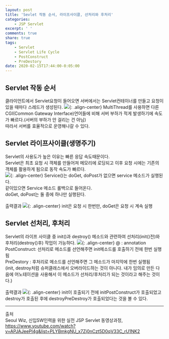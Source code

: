 ```yaml
---
layout: post
title: 'Sevlet 작동 순서, 라이프사이클, 선처리와 후처리'
categories:
    - JSP Servlet
excerpt: ' '
comments: true
share: true
tags:
    - Servlet
    - Servlet Life Cycle
    - PostConstruct
    - PreDestory
date: 2020-02-15T17:44:00-0:05:00
---
```


## Servlet 작동 순서

클라이언트에서 Servlet요청이 들어오면 서버에서는 Servlet컨테이너를 만들고 요청이 있을 때마다 스레드가 생성된다.
![](https://kimmy100b.github.io/assets/images/JSP/06-11.jpg){: .align-center}
MultiThread를 사용하면 다른 CGI(Common Gateway Interface)언어들에 비해 서버 부하가 적게 발생하기에 속도가 빠르다.(서버의 부하가 안 걸리는 건 아님) <br/>
따라서 서버를 효율적으로 운영해나갈 수 있다.<br/>

## Servlet 라이프사이클(생명주기)

Servlet의 사용도가 높은 이유는 빠른 응답 속도때문이다.<br/>
Servlet은 최초 요청 시 객체를 만들어져 메모리에 로딩되고 이후 요청 시에는 기존의 객체를 활용하게 됨으로 동작 속도가 빠르다.<br/>
![](https://kimmy100b.github.io/assets/images/JSP/06-12.jpg){: .align-center}
Service()는 doGet, doPost가 없으면 service 메소드가 실행된다. <br/>
같이있으면 Service 메소드 롤백으로 들어온다.<br/>
doGet, doPost는 둘 중에 하나만 실행된다.<br/><br/>
출력결과
![](https://kimmy100b.github.io/assets/images/JSP/06-02.jpg){: .align-center}
init은 요청 시 한번만, doGet은 요청 시 계속 실행<br/>

## Servlet 선처리, 후처리

Servlet의 라이프 사이클 중 init()과 destroy() 메소드와 관련하여 선처리(init()전)와 후처리(destroy()후) 작업이 가능하다.
![](https://kimmy100b.github.io/assets/images/JSP/06-13.jpg){: .align-center}
@ : annotation<br/>
PostConstruct: 선처리로 메소드를 선언해주면 init메소드를 호출하기 전에 한번 실행됨<br/>
PreDestory : 후처리로 메소드를 선언해주면 그 메소드가 마지막에 한번 실행됨<br/>
(init, destroy처럼 슈퍼클래스에서 오버라이드하는 것이 아니다. 내가 임의로 만든 다음에 어노테이션을 사용해서 이 메소드가 선처리/후처리가 되는 것이라고 해주는 것이다.)<br/><br/>
출력결과
![](https://kimmy100b.github.io/assets/images/JSP/06-09.jpg){: .align-center}
init이 호출되기 전에 initPostConstruct가 호출되었고<br/>
destroy가 호출된 후에 destroyPreDestroy가 호출되었다는 것을 볼 수 있다.

---

출처<br/>
Seoul Wiz, 신입SW인력을 위한 실전 JSP Servlet 동영상과정, https://www.youtube.com/watch?v=APJAJeePl4g&list=PLYBmkgNU_x7Zj0nCzt5D0qV33C_rU1NK2<br/>
